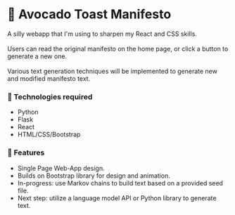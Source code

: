 # :avocado: Avocado Toast Manifesto

A silly webapp that I'm using to sharpen my React and CSS skills.<br><br>
Users can read the original manifesto on the home page, or click a button to generate a new one.<br><br>
Various text generation techniques will be implemented to generate new and modified manifesto text.

### :avocado: Technologies required

- Python
- Flask
- React
- HTML/CSS/Bootstrap

### :avocado: Features

- Single Page Web-App design.
- Builds on Bootstrap library for design and animation.
- In-progress: use Markov chains to build text based on a provided seed file.
- Next step: utilize a language model API or Python library to generate text.